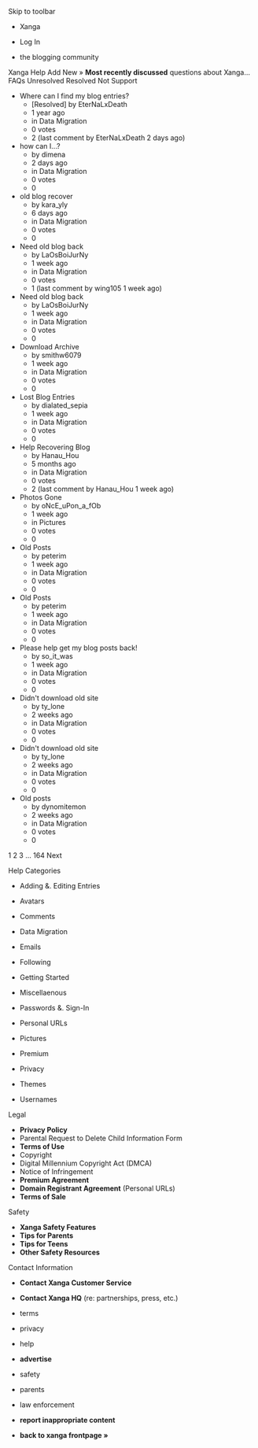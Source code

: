 Skip to toolbar

*   Xanga

*   Log In

*   the blogging community

Xanga Help Add New » **Most recently discussed** questions about Xanga… FAQs Unresolved Resolved Not Support

*   Where can I find my blog entries?
    *   \[Resolved\] by EterNaLxDeath
    *   1 year ago
    *   in Data Migration
    *   0 votes
    *   2 (last comment by EterNaLxDeath 2 days ago)
*   how can I...?
    *   by dimena
    *   2 days ago
    *   in Data Migration
    *   0 votes
    *   0
*   old blog recover
    *   by kara\_yly
    *   6 days ago
    *   in Data Migration
    *   0 votes
    *   0
*   Need old blog back
    *   by LaOsBoiJurNy
    *   1 week ago
    *   in Data Migration
    *   0 votes
    *   1 (last comment by wing105 1 week ago)
*   Need old blog back
    *   by LaOsBoiJurNy
    *   1 week ago
    *   in Data Migration
    *   0 votes
    *   0
*   Download Archive
    *   by smithw6079
    *   1 week ago
    *   in Data Migration
    *   0 votes
    *   0
*   Lost Blog Entries
    *   by dialated\_sepia
    *   1 week ago
    *   in Data Migration
    *   0 votes
    *   0
*   Help Recovering Blog
    *   by Hanau\_Hou
    *   5 months ago
    *   in Data Migration
    *   0 votes
    *   2 (last comment by Hanau\_Hou 1 week ago)
*   Photos Gone
    *   by oNcE\_uPon\_a\_fOb
    *   1 week ago
    *   in Pictures
    *   0 votes
    *   0
*   Old Posts
    *   by peterim
    *   1 week ago
    *   in Data Migration
    *   0 votes
    *   0
*   Old Posts
    *   by peterim
    *   1 week ago
    *   in Data Migration
    *   0 votes
    *   0
*   Please help get my blog posts back!
    *   by so\_it\_was
    *   1 week ago
    *   in Data Migration
    *   0 votes
    *   0
*   Didn't download old site
    *   by ty\_lone
    *   2 weeks ago
    *   in Data Migration
    *   0 votes
    *   0
*   Didn't download old site
    *   by ty\_lone
    *   2 weeks ago
    *   in Data Migration
    *   0 votes
    *   0
*   Old posts
    *   by dynomitemon
    *   2 weeks ago
    *   in Data Migration
    *   0 votes
    *   0

1 2 3 ... 164 Next

Help Categories

*   Adding &. Editing Entries
*   Avatars
*   Comments
*   Data Migration
*   Emails
*   Following
*   Getting Started
*   Miscellaenous

*   Passwords &. Sign-In
*   Personal URLs
*   Pictures
*   Premium
*   Privacy
*   Themes
*   Usernames

Legal

*   **Privacy Policy**
*   Parental Request to Delete Child Information Form
*   **Terms of Use**
*   Copyright
*   Digital Millennium Copyright Act (DMCA)
*   Notice of Infringement
*   **Premium Agreement**
*   **Domain Registrant Agreement** (Personal URLs)
*   **Terms of Sale**

Safety

*   **Xanga Safety Features**
*   **Tips for Parents**
*   **Tips for Teens**
*   **Other Safety Resources**

Contact Information

*   **Contact Xanga Customer Service**
*   **Contact Xanga HQ** (re: partnerships, press, etc.)

*   terms
*   privacy
*   help
*   **advertise**

*   safety
*   parents
*   law enforcement
*   **report inappropriate content**

*   **back to xanga frontpage »**